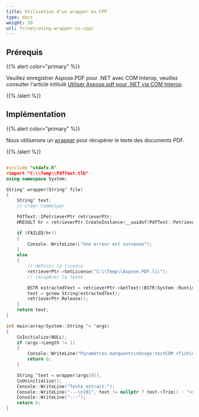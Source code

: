 ```yaml
---
title: Utilisation d'un wrapper en CPP
type: docs
weight: 30
url: fr/net/using-wrapper-in-cpp/
---
```


## Prérequis

{{% alert color="primary" %}}

Veuillez enregistrer Aspose.PDF pour .NET avec COM Interop, veuillez consulter l'article intitulé [Utiliser Aspose.pdf pour .NET via COM Interop](/pdf/net/use-aspose-pdf-for-net-via-com-interop/).

{{% /alert %}}

## Implémentation

{{% alert color="primary" %}}

Nous utiliserons un [wrapper](https://docs.aspose.com/pdf/net/creating-a-wrapper-assembly/) pour récupérer le texte des documents PDF.

{{% /alert %}}

```cpp

#include "stdafx.h"
#import "C:\\Temp\\PdfText.tlb"
using namespace System;

String^ wrapper(String^ file)
{
    String^ text;
    // créer ComHelper

    PdfText::IPetrieverPtr retrieverPtr;
    HRESULT hr = retrieverPtr.CreateInstance(__uuidof(PdfText::Petriever));

    if (FAILED(hr))
    {
        Console::WriteLine(L"Une erreur est survenue");
    }
    else
    {
        // définir la licence
        retrieverPtr->SetLicense("C:\\Temp\\Aspose.PDF.lic");
        // récupérer le texte

        BSTR extractedText = retrieverPtr->GetText((BSTR)System::Runtime::InteropServices::Marshal::StringToBSTR(file).ToPointer());
        text = gcnew String(extractedText);
        retrieverPtr.Release();
    }
    return text;
}

int main(array<System::String ^> ^args)
{
    CoInitialize(NULL);
    if (args->Length != 1)
    {
        Console::WriteLine("Paramètres manquants\nUsage:testCOM <fichier pdf>");
        return 0;
    }

    String ^text = wrapper(args[0]);
    CoUninitialize();
    Console::WriteLine("Texte extrait:");
    Console::WriteLine("---\n{0}", text != nullptr ? text->Trim() : "<vide>");
    Console::WriteLine("---");
    return 0;
}

```

